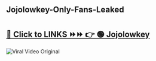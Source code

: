 
 ## Jojolowkey-Only-Fans-Leaked

# <h2><a href="https://clipsfans.com/Jojolowkey&ref=git">🔗 Click to LINKS ⏩⏩ 👉 🟢 Jojolowkey </a></h2>

<a href="https://clipsfans.com/Jojolowkey&ref=git" rel="nofollow" data-target="animated-image.originalLink"><img src="https://i.ibb.co.com/xMMVF88/686577567.gif" alt="Viral Video Original" style="max-width: 100%; display: inline-block;" data-target="animated-image.originalImage"></a>
